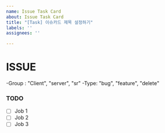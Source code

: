 ```yaml
---
name: Issue Task Card
about: Issue Task Card
title: "[Task] 이슈카드 제목 설정하기"
labels: ''
assignees: ''

---
```


# ISSUE
-Group : "Client", "server", "sr"
-Type: "bug", "feature", "delete"

### TODO
- [ ] Job 1
- [ ] Job 2
- [ ] Job 3
